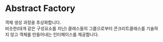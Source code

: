 # Abstract Factory
객체 생성 과정을 추상화합니다.<br>
비슷한(대개 같은 구성요소를 지닌) 클래스들의 그룹으로부터 콘크리트클래스를 기술하지 않고 객체를 만들어내는 인터페이스를 제공합니다.

